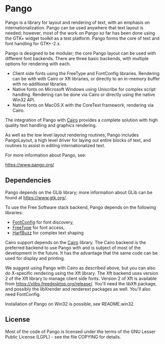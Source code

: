 Pango
=====

Pango is a library for layout and rendering of text, with an emphasis
on internationalization. Pango can be used anywhere that text layout
is needed; however, most of the work on Pango so far has been done using 
the GTK+ widget toolkit as a test platform. Pango forms the core of text
and font handling for GTK+-2.x.

Pango is designed to be modular; the core Pango layout can be used
with different font backends. There are three basic backends, with
multiple options for rendering with each.

- Client side fonts using the FreeType and FontConfig libraries.
  Rendering can be with with Cairo or Xft libraries, or directly
  to an in-memory buffer with no additional libraries.
- Native fonts on Microsoft Windows using Uniscribe for complex
  script handling. Rendering can be done via Cairo or directly
  using the native Win32 API.
- Native fonts on MacOS X with the CoreText framework, rendering via
  Cairo.

The integration of Pango with [Cairo](https://cairographics.org)
provides a complete solution with high quality text handling 
and graphics rendering.

As well as the low level layout rendering routines, Pango includes
PangoLayout, a high level driver for laying out entire blocks of text,
and routines to assist in editing internationalized text.

For more information about Pango, see:

 https://www.pango.org/

Dependencies
------------
Pango depends on the GLib library; more information about GLib can
be found at https://www.gtk.org/.

To use the Free Software stack backend, Pango depends on the following
libraries:

- [FontConfig](https://www.fontconfig.org) for font discovery,
- [FreeType](https://www.freetype.org) for font access,
- [HarfBuzz](http://www.harfbuzz.org) for complex text shaping

Cairo support depends on the [Cairo](https://cairographics.org) library.
The Cairo backend is the preferred backend to use Pango with and is
subject of most of the development in the future.  It has the
advantage that the same code can be used for display and printing.

We suggest using Pango with Cairo as described above, but you can also
do X-specific rendering using the Xft library. The Xft backend uses
version 2 of the Xft library to manage client side fonts. Version 2 of
Xft is available from https://xlibs.freedesktop.org/release/.  You'll
need the libXft package, and possibly the libXrender and renderext
packages as well.  You'll also need FontConfig.

Installation of Pango on Win32 is possible, see README.win32.

License
-------
Most of the code of Pango is licensed under the terms of the 
GNU Lesser Public License (LGPL) - see the file COPYING for details.
